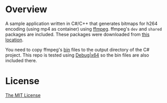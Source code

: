 # Overview

A sample application written in C#/C++ that generates bitmaps for h264 encoding (using mp4 as container) using [ffmpeg](https://www.ffmpeg.org/). ffmpeg's `dev` and `shared` packages are included. These packages were downloaded from [this location](https://ffmpeg.zeranoe.com/builds/win64/).

You need to copy ffmpeg's [bin](./ffmpeg-latest-win64-shared/bin/) files to the output directory of the C# project. This repo is tested using [Debug|x64](./H264MP4Encode/bin/x64/Debug/) so the bin files are also included there.

# License

[The MIT License](./LICENSE.md)
